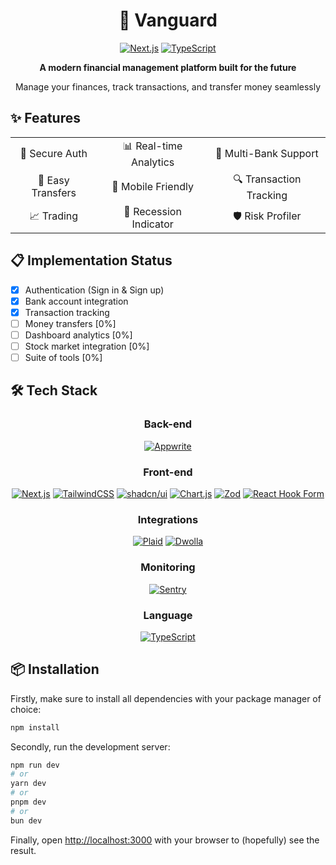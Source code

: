 <div align="center">
  <h1>🏦 Vanguard</h1>

[![Next.js](https://img.shields.io/badge/Next.js-14.2-black)](https://nextjs.org/)
[![TypeScript](https://img.shields.io/badge/TypeScript-5-blue)](https://www.typescriptlang.org/)
</div>

<div align="center">
  <strong>A modern financial management platform built for the future</strong>
  <p>Manage your finances, track transactions, and transfer money seamlessly</p>
</div>

## ✨ Features

<div align="center">
  <table>
    <tr>
        <td align="center">🔐 Secure Auth</td>
        <td align="center">📊 Real-time Analytics</td>
        <td align="center">🏦 Multi-Bank Support</td>
    </tr>
    <tr>
        <td align="center">💸 Easy Transfers</td>
        <td align="center">📱 Mobile Friendly</td>
        <td align="center">🔍 Transaction Tracking</td>
    </tr>
    <tr>
        <td align="center">📈 Trading</td>
        <td align="center">🔴 Recession Indicator</td>
        <td align="center">🛡️ Risk Profiler</td>
    </tr>
  </table>
</div>

## 📋 Implementation Status

- [x] Authentication (Sign in & Sign up)
- [x] Bank account integration
- [x] Transaction tracking
- [ ] Money transfers [0%]
- [ ] Dashboard analytics [0%]
- [ ] Stock market integration [0%]
- [ ] Suite of tools [0%]

## 🛠️ Tech Stack

<div align="center">

### Back-end

[![Appwrite](https://img.shields.io/badge/Appwrite-BaaS-orange)](https://appwrite.io/)

### Front-end

[![Next.js](https://img.shields.io/badge/Next.js-Framework-black)](https://nextjs.org/)
[![TailwindCSS](https://img.shields.io/badge/TailwindCSS-Styling-06B6D4)](https://tailwindcss.com/)
[![shadcn/ui](https://img.shields.io/badge/shadcn%2Fui-Components-black)](https://ui.shadcn.com/)
[![Chart.js](https://img.shields.io/badge/Chart.js-Visualization-FF6384)](https://www.chartjs.org/)
[![Zod](https://img.shields.io/badge/Zod-Validation-3068B7)](https://zod.dev/)
[![React Hook Form](https://img.shields.io/badge/React%20Hook%20Form-Forms-EC5990)](https://react-hook-form.com/)

### Integrations

[![Plaid](https://img.shields.io/badge/Plaid-Banking%20API-000000)](https://plaid.com/)
[![Dwolla](https://img.shields.io/badge/Dwolla-Payment%20Processing-FF7043)](https://www.dwolla.com/)

### Monitoring

[![Sentry](https://img.shields.io/badge/Sentry-Error%20Tracking-362D59)](https://sentry.io/)

### Language

[![TypeScript](https://img.shields.io/badge/TypeScript-Language-3178C6)](https://www.typescriptlang.org/)
</div>

## 📦 Installation

Firstly, make sure to install all dependencies with your package manager of choice:

```bash
npm install
```

Secondly, run the development server:

```bash
npm run dev
# or
yarn dev
# or
pnpm dev
# or
bun dev
```

Finally, open [http://localhost:3000](http://localhost:3000) with your browser to (hopefully) see the result.